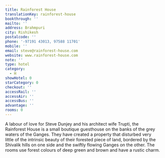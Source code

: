 ```yaml
---
title: Rainforest House
translationKey: rainforest-house
bookthrough: ''
mailto: ''
address: Brahmpuri
city: Rishikesh
postalcode: ''
phone: '-97191 43013, 97588 11701'
mobile: ''
email: steve@rainforest-house.com
website: www.rainforest-house.com
note: ''
type: hotel
category:
  - H
showHotel: 0
starCategory: 0
checkout: ''
accessRail: ''
accessAir: ''
accessBus: ''
advantage: ''
rooms: 0
---
```

A labour of love for Steve Dunjey and his architect wife Trupti, the Rainforest House is a small boutique guesthouse on the banks of the grey waters of the Ganges.     They have created a property that disturbed very little of the intrinsic beauty of their forested piece of land, bordered by the Shivalik hills on one side and the swiftly flowing Ganges on the other.     The rooms use forest colours of deep green and brown and have a rustic charm.